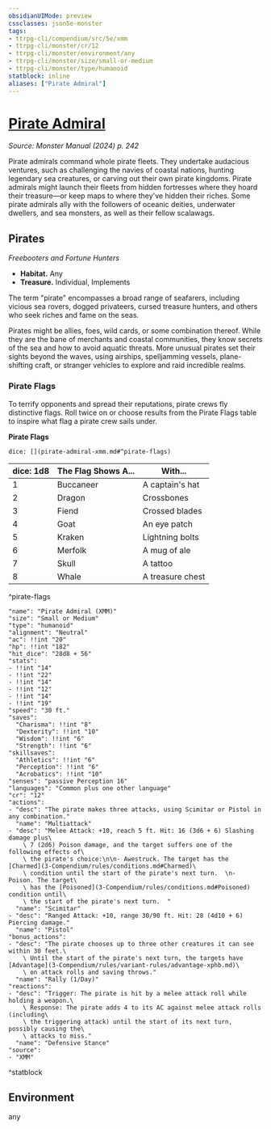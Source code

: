 ```yaml
---
obsidianUIMode: preview
cssclasses: json5e-monster
tags:
- ttrpg-cli/compendium/src/5e/xmm
- ttrpg-cli/monster/cr/12
- ttrpg-cli/monster/environment/any
- ttrpg-cli/monster/size/small-or-medium
- ttrpg-cli/monster/type/humanoid
statblock: inline
aliases: ["Pirate Admiral"]
---
```

# [Pirate Admiral](3-Compendium\bestiary\humanoid/pirate-admiral-xmm.md)
*Source: Monster Manual (2024) p. 242*  

Pirate admirals command whole pirate fleets. They undertake audacious ventures, such as challenging the navies of coastal nations, hunting legendary sea creatures, or carving out their own pirate kingdoms. Pirate admirals might launch their fleets from hidden fortresses where they hoard their treasure—or keep maps to where they've hidden their riches. Some pirate admirals ally with the followers of oceanic deities, underwater dwellers, and sea monsters, as well as their fellow scalawags.

## Pirates

*Freebooters and Fortune Hunters*

- **Habitat.** Any  
- **Treasure.** Individual, Implements  

The term "pirate" encompasses a broad range of seafarers, including vicious sea rovers, dogged privateers, cursed treasure hunters, and others who seek riches and fame on the seas.

Pirates might be allies, foes, wild cards, or some combination thereof. While they are the bane of merchants and coastal communities, they know secrets of the sea and how to avoid aquatic threats. More unusual pirates set their sights beyond the waves, using airships, spelljamming vessels, plane-shifting craft, or stranger vehicles to explore and raid incredible realms.

### Pirate Flags

To terrify opponents and spread their reputations, pirate crews fly distinctive flags. Roll twice on or choose results from the Pirate Flags table to inspire what flag a pirate crew sails under.

**Pirate Flags**

`dice: [](pirate-admiral-xmm.md#^pirate-flags)`

| dice: 1d8 | The Flag Shows A... | With... |
|-----------|---------------------|---------|
| 1 | Buccaneer | A captain's hat |
| 2 | Dragon | Crossbones |
| 3 | Fiend | Crossed blades |
| 4 | Goat | An eye patch |
| 5 | Kraken | Lightning bolts |
| 6 | Merfolk | A mug of ale |
| 7 | Skull | A tattoo |
| 8 | Whale | A treasure chest |
^pirate-flags

```statblock
"name": "Pirate Admiral (XMM)"
"size": "Small or Medium"
"type": "humanoid"
"alignment": "Neutral"
"ac": !!int "20"
"hp": !!int "182"
"hit_dice": "28d8 + 56"
"stats":
- !!int "14"
- !!int "22"
- !!int "14"
- !!int "12"
- !!int "14"
- !!int "19"
"speed": "30 ft."
"saves":
  "Charisma": !!int "8"
  "Dexterity": !!int "10"
  "Wisdom": !!int "6"
  "Strength": !!int "6"
"skillsaves":
  "Athletics": !!int "6"
  "Perception": !!int "6"
  "Acrobatics": !!int "10"
"senses": "passive Perception 16"
"languages": "Common plus one other language"
"cr": "12"
"actions":
- "desc": "The pirate makes three attacks, using Scimitar or Pistol in any combination."
  "name": "Multiattack"
- "desc": "Melee Attack: +10, reach 5 ft. Hit: 16 (3d6 + 6) Slashing damage plus\
    \ 7 (2d6) Poison damage, and the target suffers one of the following effects of\
    \ the pirate's choice:\n\n- Awestruck. The target has the [Charmed](3-Compendium/rules/conditions.md#Charmed)\
    \ condition until the start of the pirate's next turn.  \n- Poison. The target\
    \ has the [Poisoned](3-Compendium/rules/conditions.md#Poisoned) condition until\
    \ the start of the pirate's next turn.  "
  "name": "Scimitar"
- "desc": "Ranged Attack: +10, range 30/90 ft. Hit: 28 (4d10 + 6) Piercing damage."
  "name": "Pistol"
"bonus_actions":
- "desc": "The pirate chooses up to three other creatures it can see within 30 feet.\
    \ Until the start of the pirate's next turn, the targets have [Advantage](3-Compendium/rules/variant-rules/advantage-xphb.md)\
    \ on attack rolls and saving throws."
  "name": "Rally (1/Day)"
"reactions":
- "desc": "Trigger: The pirate is hit by a melee attack roll while holding a weapon.\
    \ Response: The pirate adds 4 to its AC against melee attack rolls (including\
    \ the triggering attack) until the start of its next turn, possibly causing the\
    \ attacks to miss."
  "name": "Defensive Stance"
"source":
- "XMM"
```
^statblock

## Environment

any